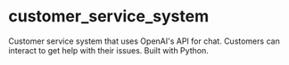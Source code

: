 # customer_service_system
Customer service system that uses OpenAI's API for chat. Customers can interact to get help with their issues. Built with Python.
